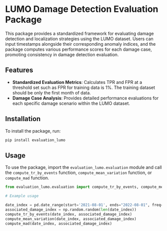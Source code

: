 # LUMO Damage Detection Evaluation Package

This package provides a standardized framework for evaluating damage detection and localization strategies using the LUMO dataset. Users can input timestamps alongside their corresponding anomaly indices, and the package computes various performance scores for each damage case, promoting consistency in damage detection evaluation.

## Features

- **Standardized Evaluation Metrics**: Calculates TPR and FPR at a threshold set such as FPR for training data is 1%.
The training dataset should be only the first month of data.
- **Damage Case Analysis**: Provides detailed performance evaluations for each specific damage scenario within the LUMO dataset.

## Installation

To install the package, run:

```bash
pip install evaluation_lumo
```

## Usage

To use the package, import the `evaluation_lumo.evaluation` module and call the `compute_tr_by_events` function, `compute_mean_variation` function, or `compute_mad` function.

```python
from evaluation_lumo.evaluation import compute_tr_by_events, compute_mean_variation, compute_mad

# Example usage

date_index = pd.date_range(start='2021-08-01', ends="2022-08-01", freq='10T')
associated_damage_index = np.random.random(len(date_index))
compute_tr_by_events(date_index, associated_damage_index)
compute_mean_variation(date_index, associated_damage_index)
compute_mad(date_index, associated_damage_index)
```
